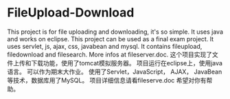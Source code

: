 # FileUpload-Download
This project is for file uploading and downloading, it's so simple.
It uses java and works on eclipse.
This project can be used as a final exam project.
It uses servlet, js, ajax, css, javabean and mysql.
It contains fileupload, filedownload and filesearch.
More infos at fileserver.doc.
这个项目实现了文件上传和下载功能，使用了tomcat模拟服务器。
项目运行在eclipse上，使用java语言。
可以作为期末大作业。
使用了Servlet，JavaScript， AJAX， JavaBean等技术，数据库用了MySQL。
项目详细信息请看fileserve.doc
希望对你有帮助。
